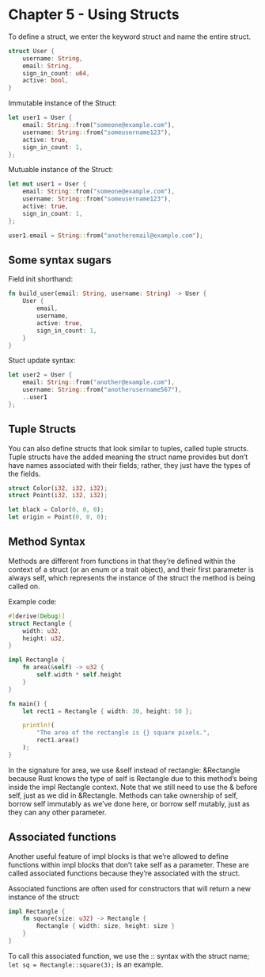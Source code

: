 # Chapter 5 - Using Structs

To define a struct, we enter the keyword struct and name the entire
struct.

``` rust
struct User {
    username: String,
    email: String,
    sign_in_count: u64,
    active: bool,
}
```

Immutable instance of the Struct:

``` rust
let user1 = User {
    email: String::from("someone@example.com"),
    username: String::from("someusername123"),
    active: true,
    sign_in_count: 1,
};
```

Mutuable instance of the Struct:

``` rust
let mut user1 = User {
    email: String::from("someone@example.com"),
    username: String::from("someusername123"),
    active: true,
    sign_in_count: 1,
};

user1.email = String::from("anotheremail@example.com");
```

## Some syntax sugars

Field init shorthand:

``` rust
fn build_user(email: String, username: String) -> User {
    User {
        email,
        username,
        active: true,
        sign_in_count: 1,
    }
}
```

Stuct update syntax:

``` rust
let user2 = User {
    email: String::from("another@example.com"),
    username: String::from("anotherusername567"),
    ..user1
};
```

## Tuple Structs

You can also define structs that look similar to tuples, called tuple
structs. Tuple structs have the added meaning the struct name provides
but don’t have names associated with their fields; rather, they just
have the types of the fields.

``` rust
struct Color(i32, i32, i32);
struct Point(i32, i32, i32);

let black = Color(0, 0, 0);
let origin = Point(0, 0, 0);
```

## Method Syntax

Methods are different from functions in that they’re defined within
the context of a struct (or an enum or a trait object), and their
first parameter is always self, which represents the instance of the
struct the method is being called on.

Example code:

``` rust
#[derive(Debug)]
struct Rectangle {
    width: u32,
    height: u32,
}

impl Rectangle {
    fn area(&self) -> u32 {
        self.width * self.height
    }
}

fn main() {
    let rect1 = Rectangle { width: 30, height: 50 };

    println!(
        "The area of the rectangle is {} square pixels.",
        rect1.area()
    );
}
```

In the signature for area, we use &self instead of rectangle:
&Rectangle because Rust knows the type of self is Rectangle due to
this method’s being inside the impl Rectangle context. Note that we
still need to use the & before self, just as we did in
&Rectangle. Methods can take ownership of self, borrow self immutably
as we’ve done here, or borrow self mutably, just as they can any other
parameter.

## Associated functions

Another useful feature of impl blocks is that we’re allowed to define
functions within impl blocks that don’t take self as a
parameter. These are called associated functions because they’re
associated with the struct.

Associated functions are often used for constructors that will return
a new instance of the struct:

``` rust
impl Rectangle {
    fn square(size: u32) -> Rectangle {
        Rectangle { width: size, height: size }
    }
}
```

To call this associated function, we use the :: syntax with the struct
name; `let sq = Rectangle::square(3);` is an example.